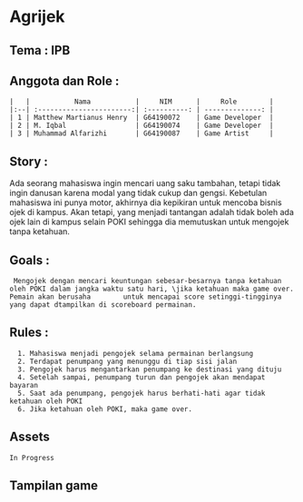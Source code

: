 # Agrijek

## Tema : IPB

## Anggota dan Role :
    |   |           Nama           |     NIM      |     Role        |
    |:--| :-----------------------:| :----------: | --------------: |
    | 1 | Matthew Martianus Henry  | G64190072    | Game Developer  |
    | 2 | M. Iqbal                 | G64190074    | Game Developer  |
    | 3 | Muhammad Alfarizhi       | G64190087    | Game Artist     | 

## Story :
Ada seorang mahasiswa ingin mencari uang saku tambahan, tetapi tidak ingin danusan karena modal yang tidak cukup dan gengsi.
Kebetulan mahasiswa ini punya motor, akhirnya dia kepikiran untuk mencoba bisnis ojek di kampus. Akan tetapi, yang menjadi tantangan adalah tidak boleh ada ojek lain di kampus selain POKI sehingga dia memutuskan untuk mengojek tanpa ketahuan.
     
## Goals :
     Mengojek dengan mencari keuntungan sebesar-besarnya tanpa ketahuan oleh POKI dalam jangka waktu satu hari, \jika ketahuan maka game over. Pemain akan berusaha        untuk mencapai score setinggi-tingginya yang dapat dtampilkan di scoreboard permainan.
     
## Rules :
      1. Mahasiswa menjadi pengojek selama permainan berlangsung
      2. Terdapat penumpang yang menunggu di tiap sisi jalan 
      3. Pengojek harus mengantarkan penumpang ke destinasi yang dituju
      4. Setelah sampai, penumpang turun dan pengojek akan mendapat bayaran
      5. Saat ada penumpang, pengojek harus berhati-hati agar tidak ketahuan oleh POKI
      6. Jika ketahuan oleh POKI, maka game over.

## Assets
    In Progress
    
## Tampilan game
